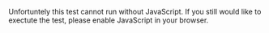 Unfortuntely this test cannot run without JavaScript. If you still would like to exectute the test, please enable JavaScript in your browser.
